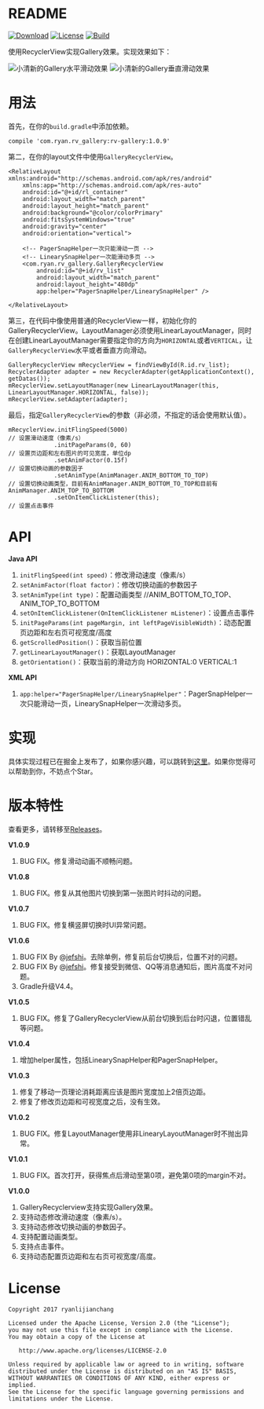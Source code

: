 # README #

[![Download](https://img.shields.io/badge/Download-V1.0.9-blue.svg)](https://bintray.com/ryanlijianchang/maven/RecyclerView-Gallery)
[![License](https://img.shields.io/badge/license-Apache2.0-green.svg)](https://github.com/ryanlijianchang/Recyclerview-Gallery)
[![Build](https://img.shields.io/circleci/project/github/RedSparr0w/node-csgo-parser.svg)](https://github.com/ryanlijianchang/Recyclerview-Gallery)

使用RecyclerView实现Gallery效果。实现效果如下：

![小清新的Gallery水平滑动效果](https://user-gold-cdn.xitu.io/2017/12/13/1604f61b7219464a?w=201&h=358&f=gif&s=3031397)
![小清新的Gallery垂直滑动效果](https://user-gold-cdn.xitu.io/2017/12/13/1604f61b781841cc?w=206&h=366&f=gif&s=2045166)

# 用法 #

首先，在你的`build.gradle`中添加依赖。

    compile 'com.ryan.rv_gallery:rv-gallery:1.0.9'

第二，在你的layout文件中使用`GalleryRecyclerView`。

	<RelativeLayout xmlns:android="http://schemas.android.com/apk/res/android"
	    xmlns:app="http://schemas.android.com/apk/res-auto"
	    android:id="@+id/rl_container"
	    android:layout_width="match_parent"
	    android:layout_height="match_parent"
	    android:background="@color/colorPrimary"
	    android:fitsSystemWindows="true"
	    android:gravity="center"
	    android:orientation="vertical">
	
		<!-- PagerSnapHelper一次只能滑动一页 -->
		<!-- LinearySnapHelper一次能滑动多页 -->
	    <com.ryan.rv_gallery.GalleryRecyclerView
	        android:id="@+id/rv_list"
	        android:layout_width="match_parent"
	        android:layout_height="480dp"
        	app:helper="PagerSnapHelper/LinearySnapHelper" />

	</RelativeLayout>

第三，在代码中像使用普通的RecyclerView一样，初始化你的GalleryRecyclerView。LayoutManager必须使用LinearLayoutManager，同时在创建LinearLayoutManager需要指定你的方向为`HORIZONTAL`或者`VERTICAL`，让`GalleryRecyclerView`水平或者垂直方向滑动。

	GalleryRecyclerView mRecyclerView = findViewById(R.id.rv_list);
	RecyclerAdapter adapter = new RecyclerAdapter(getApplicationContext(), getDatas());
	mRecyclerView.setLayoutManager(new LinearLayoutManager(this, LinearLayoutManager.HORIZONTAL, false));
    mRecyclerView.setAdapter(adapter);

最后，指定`GalleryRecyclerView`的参数（非必须，不指定的话会使用默认值）。
	
	mRecyclerView.initFlingSpeed(5000)                                   // 设置滑动速度（像素/s）
	             .initPageParams(0, 60)     							 // 设置页边距和左右图片的可见宽度，单位dp
	             .setAnimFactor(0.15f)                                   // 设置切换动画的参数因子
	             .setAnimType(AnimManager.ANIM_BOTTOM_TO_TOP)            // 设置切换动画类型，目前有AnimManager.ANIM_BOTTOM_TO_TOP和目前有AnimManager.ANIM_TOP_TO_BOTTOM
	             .setOnItemClickListener(this);                          // 设置点击事件

# API #

**Java API**

1. `initFlingSpeed(int speed)`：修改滑动速度（像素/s）
2. `setAnimFactor(float factor)`：修改切换动画的参数因子
3. `setAnimType(int type)`：配置动画类型 //ANIM_BOTTOM_TO_TOP、ANIM_TOP_TO_BOTTOM
4. `setOnItemClickListener(OnItemClickListener mListener)`：设置点击事件
5. `initPageParams(int pageMargin, int leftPageVisibleWidth)`：动态配置页边距和左右页可视宽度/高度
6. `getScrolledPosition()`：获取当前位置
7. `getLinearLayoutManager()`：获取LayoutManager
8. `getOrientation()`：获取当前的滑动方向 HORIZONTAL:0 VERTICAL:1

**XML API**

1. `app:helper="PagerSnapHelper/LinearySnapHelper"`：PagerSnapHelper一次只能滑动一页，LinearySnapHelper一次滑动多页。

# 实现 #

具体实现过程已在掘金上发布了，如果你感兴趣，可以跳转到[这里](https://juejin.im/post/5a30fe5a6fb9a045132ab1bf)。如果你觉得可以帮助到你，不妨点个Star。

# 版本特性 #

查看更多，请转移至[Releases](https://github.com/ryanlijianchang/Recyclerview-Gallery/releases)。

**V1.0.9**
1. BUG FIX。修复滑动动画不顺畅问题。

**V1.0.8**
1. BUG FIX。修复从其他图片切换到第一张图片时抖动的问题。

**V1.0.7**
1. BUG FIX。修复横竖屏切换时UI异常问题。

**V1.0.6**

1. BUG FIX By @[jefshi](https://github.com/jefshi)。去除单例，修复前后台切换后，位置不对的问题。
2. BUG FIX By @[jefshi](https://github.com/jefshi)。修复接受到微信、QQ等消息通知后，图片高度不对问题。
3. Gradle升级V4.4。

**V1.0.5**

1. BUG FIX。修复了GalleryRecyclerView从前台切换到后台时闪退，位置错乱等问题。

**V1.0.4**

1. 增加helper属性，包括LinearySnapHelper和PagerSnapHelper。

**V1.0.3**

1. 修复了移动一页理论消耗距离应该是图片宽度加上2倍页边距。
2. 修复了修改页边距和可视宽度之后，没有生效。

**V1.0.2**

1. BUG FIX。修复LayoutManager使用非LinearyLayoutManager时不抛出异常。 

**V1.0.1**

1. BUG FIX。首次打开，获得焦点后滑动至第0项，避免第0项的margin不对。

**V1.0.0**

1. GalleryRecyclerview支持实现Gallery效果。
2. 支持动态修改滑动速度（像素/s）。
3. 支持动态修改切换动画的参数因子。
4. 支持配置动画类型。
5. 支持点击事件。
6. 支持动态配置页边距和左右页可视宽度/高度。



# License #

    
    Copyright 2017 ryanlijianchang
    
    Licensed under the Apache License, Version 2.0 (the "License");
    you may not use this file except in compliance with the License.
    You may obtain a copy of the License at
    
       http://www.apache.org/licenses/LICENSE-2.0
    
    Unless required by applicable law or agreed to in writing, software
    distributed under the License is distributed on an "AS IS" BASIS,
    WITHOUT WARRANTIES OR CONDITIONS OF ANY KIND, either express or implied.
    See the License for the specific language governing permissions and
    limitations under the License.